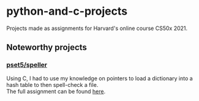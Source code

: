 # python-and-c-projects
Projects made as assignments for Harvard's online course CS50x 2021.


## Noteworthy projects
### [pset5/speller](https://github.com/LucasNeroneRillo/python-and-c-projects/tree/main/pset5/speller)
Using C, I had to use my knowledge on pointers to load a dictionary into a hash table to then spell-check a file.  
The full assignment can be found [here](https://cs50.harvard.edu/x/2021/psets/5/speller/).  
